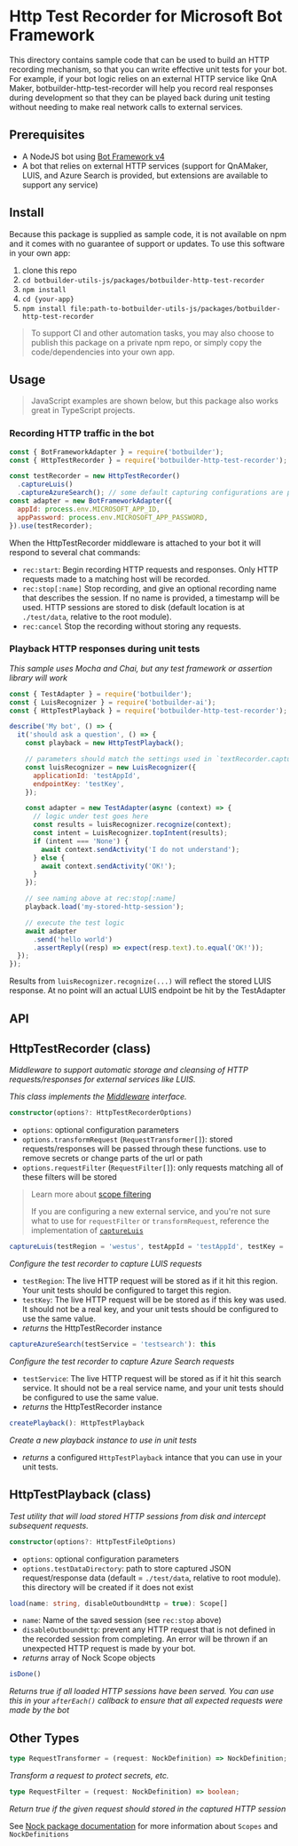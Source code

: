 # Http Test Recorder for Microsoft Bot Framework

This directory contains sample code that can be used to build an HTTP recording mechanism, so that you can write effective unit tests for your bot. For example, if your bot logic relies on an external HTTP service like QnA Maker, botbuilder-http-test-recorder will help you record real responses during development so that they can be played back during unit testing without needing to make real network calls to external services.

## Prerequisites

- A NodeJS bot using [Bot Framework v4](https://docs.microsoft.com/en-us/azure/bot-service/?view=azure-bot-service-4.0)
- A bot that relies on external HTTP services (support for QnAMaker, LUIS, and Azure Search is provided, but extensions are available to support any service)

## Install

Because this package is supplied as sample code, it is not available on npm and it comes with no guarantee of support or updates. To use this software in your own app:

1. clone this repo
2. `cd botbuilder-utils-js/packages/botbuilder-http-test-recorder`
3. `npm install`
4. `cd {your-app}`
5. `npm install file:path-to-botbuilder-utils-js/packages/botbuilder-http-test-recorder`

> To support CI and other automation tasks, you may also choose to publish this package on a private npm repo, or simply copy the code/dependencies into your own app.

## Usage

> JavaScript examples are shown below, but this package also works great in TypeScript projects.

### Recording HTTP traffic in the bot

```JavaScript
const { BotFrameworkAdapter } = require('botbuilder');
const { HttpTestRecorder } = require('botbuilder-http-test-recorder');

const testRecorder = new HttpTestRecorder()
  .captureLuis()
  .captureAzureSearch(); // some default capturing configurations are provided. for complete control use the optional constructor parameters
const adapter = new BotFrameworkAdapter({
  appId: process.env.MICROSOFT_APP_ID,
  appPassword: process.env.MICROSOFT_APP_PASSWORD,
}).use(testRecorder);
```

When the HttpTestRecorder middleware is attached to your bot it will respond to several chat commands:

* `rec:start`: Begin recording HTTP requests and responses. Only HTTP requests made to a matching host will be recorded.
* `rec:stop[:name]` Stop recording, and give an optional recording name that describes the session. If no name is provided, a timestamp will be used. HTTP sessions are stored to disk (default location is at `./test/data`, relative to the root module).
* `rec:cancel` Stop the recording without storing any requests.

### Playback HTTP responses during unit tests

_This sample uses Mocha and Chai, but any test framework or assertion library will work_

```JavaScript
const { TestAdapter } = require('botbuilder');
const { LuisRecognizer } = require('botbuilder-ai');
const { HttpTestPlayback } = require('botbuilder-http-test-recorder');

describe('My bot', () => {
  it('should ask a question', () => {
    const playback = new HttpTestPlayback();

    // parameters should match the settings used in `textRecorder.captureLuis()`
    const luisRecognizer = new LuisRecognizer({
      applicationId: 'testAppId',
      endpointKey: 'testKey',
    });

    const adapter = new TestAdapter(async (context) => {
      // logic under test goes here
      const results = luisRecognizer.recognize(context);
      const intent = LuisRecognizer.topIntent(results);
      if (intent === 'None') {
        await context.sendActivity('I do not understand');
      } else {
        await context.sendActivity('OK!');
      }
    });

    // see naming above at rec:stop[:name]
    playback.load('my-stored-http-session');

    // execute the test logic
    await adapter
      .send('hello world')
      .assertReply((resp) => expect(resp.text).to.equal('OK!'));
  });
});
```
Results from `luisRecognizer.recognize(...)` will reflect the stored LUIS response.
At no point will an actual LUIS endpoint be hit by the TestAdapter

## API

## HttpTestRecorder (class)

_Middleware to support automatic storage and cleansing of HTTP requests/responses for external services like LUIS._

_This class implements the [Middleware](https://github.com/Microsoft/botbuilder-js/blob/master/libraries/botbuilder-core/src/middlewareSet.ts#L14-L16) interface._


```TypeScript
constructor(options?: HttpTestRecorderOptions)
```

* `options`: optional configuration parameters
* `options.transformRequest` (`RequestTransformer[]`): stored requests/responses will be passed through these functions. use to remove secrets or change parts of the url or path
* `options.requestFilter` (`RequestFilter[]`): only requests matching all of these filters will be stored

> Learn more about [scope filtering](https://www.npmjs.com/package/nock#scope-filtering)
>
> If you are configuring a new external service, and you're not sure what to use for `requestFilter` or `transformRequest`, reference the implementation of [`captureLuis`](https://github.com/Microsoft/botbuilder-utils-js/blob/docs/readme/packages/botbuilder-http-test-recorder/src/index.ts#L88-L103)

```TypeScript
captureLuis(testRegion = 'westus', testAppId = 'testAppId', testKey = 'testKey'): this
```

_Configure the test recorder to capture LUIS requests_

* `testRegion`: The live HTTP request will be stored as if it hit this region. Your unit tests should be configured to target this region.
* `testKey`: The live HTTP request will be be stored as if this key was used. It should not be a real key, and your unit tests should be configured to use the same value.
* _returns_ the HttpTestRecorder instance

```TypeScript
captureAzureSearch(testService = 'testsearch'): this
```

_Configure the test recorder to capture Azure Search requests_

* `testService`: The live HTTP request will be stored as if it hit this search service. It should not be a real service name, and your unit tests should be configured to use the same value.
* _returns_ the HttpTestRecorder instance

```TypeScript
createPlayback(): HttpTestPlayback
```

_Create a new playback instance to use in unit tests_

* _returns_ a configured `HttpTestPlayback` intance that you can use in your unit tests.

## HttpTestPlayback (class)

_Test utility that will load stored HTTP sessions from disk and intercept subsequent requests._

```TypeScript
constructor(options?: HttpTestFileOptions)
```

* `options`: optional configuration parameters
* `options.testDataDirectory`: path to store captured JSON request/response data (default = `./test/data`, relative to root module). this directory will be created if it does not exist

```TypeScript
load(name: string, disableOutboundHttp = true): Scope[]
```

* `name`: Name of the saved session (see `rec:stop` above)
* `disableOutboundHttp`: prevent any HTTP request that is not defined in the recorded session from completing. An error will be thrown if an unexpected HTTP request is made by your bot.
* _returns_ array of Nock Scope objects

```TypeScript
isDone()
```

_Returns true if all loaded HTTP sessions have been served. You can use this in your `afterEach()` callback to ensure that all expected requests were made by the bot_

## Other Types

```TypeScript
type RequestTransformer = (request: NockDefinition) => NockDefinition;
```
_Transform a request to protect secrets, etc._

```TypeScript
type RequestFilter = (request: NockDefinition) => boolean;
```
_Return true if the given request should stored in the captured HTTP session_

See [Nock package documentation](https://www.npmjs.com/package/nock) for more information about `Scopes` and `NockDefinitions`
